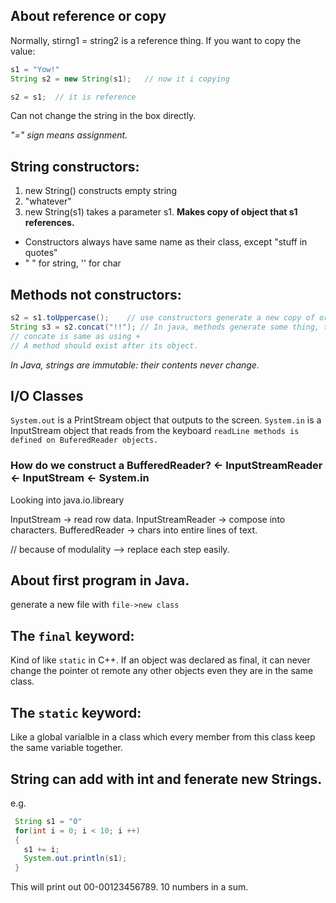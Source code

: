 ## About reference or copy
Normally, stirng1 = string2 is a reference thing.
If you want to copy the value:
```java
s1 = "Yow!"
String s2 = new String(s1);   // now it i copying

s2 = s1;  // it is reference
```

Can not change the string in the box directly.

*"=" sign means assignment.*

## String constructors:
1. new String() constructs empty string
2. "whatever"
3. new String(s1) takes a parameter s1. **Makes copy of object that s1 references.**

* Constructors always have same name as their class, except "stuff in quotes"
* " " for string, '' for char


## Methods not constructors:
```java
s2 = s1.toUppercase();    // use constructors generate a new copy of original string.
String s3 = s2.concat("!!"); // In java, methods generate some thing, then make the pointer as a varialble. It never gives you the right to contol the pointer inside.
// concate is same as using +
// A method should exist after its object.

```
*In Java, strings are immutable: their contents never change.*

## I/O Classes

`System.out` is a PrintStream object that outputs to the screen.
`System.in` is a InputStream object that reads from the keyboard
`readLine methods is defined on BuferedReader objects.`

### How do we construct a BufferedReader? <- InputStreamReader <- InputStream <- System.in
Looking into java.io.libreary


InputStream -> read row data.
InputStreamReader -> compose into characters.
BufferedReader -> chars into entire lines of text.

// because of modulality --> replace each step easily.

## About first program in Java.
generate a new file with `file->new class`

 ## The `final` keyword:
 Kind of like `static` in C++.
 If an object was declared as final, it can never change the pointer ot remote any other objects even they are in the same class.
 
 ## The `static` keyword:
 Like a global varialble in a class which every member from this class keep the same variable together.

## String can add with int and fenerate new Strings.
e.g.
```java
 String s1 = "0"
 for(int i = 0; i < 10; i ++)
 {
   s1 += i;
   System.out.println(s1);
 }
```

This will print out 00-00123456789. 10 numbers in a sum.

